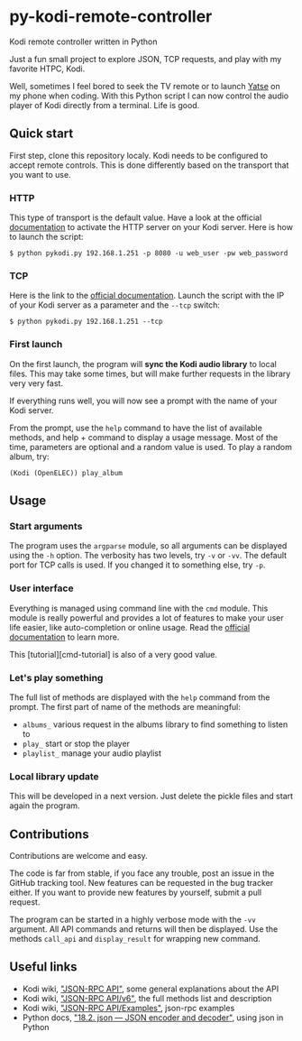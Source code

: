 py-kodi-remote-controller
=========================

Kodi remote controller written in Python

Just a fun small project to explore JSON, TCP requests, and play with my favorite HTPC, Kodi.

Well, sometimes I feel bored to seek the TV remote or to launch [Yatse][yatse] on my phone when coding. With this Python script I can now control the audio player of Kodi directly from a terminal. Life is good.

## Quick start

First step, clone this repository localy. Kodi needs to be configured to accept remote controls. This is done differently based on the transport that you want to use.

### HTTP

This type of transport is the default value. Have a look at the official [documentation][http] to activate the HTTP server on your Kodi server. Here is how to launch the script:

```
$ python pykodi.py 192.168.1.251 -p 8080 -u web_user -pw web_password
```

### TCP

Here is the link to the [official documentation][tcp]. Launch the script with the IP of your Kodi server as a parameter and the ``--tcp`` switch:

```
$ python pykodi.py 192.168.1.251 --tcp
```

### First launch

On the first launch, the program will **sync the Kodi audio library** to local files. This may take some times, but will make further requests in the library very very fast.

If everything runs well, you will now see a prompt with the name of your Kodi server.

From the prompt, use the ``help`` command to have the list of available methods, and help + command to display a usage message. Most of the time, parameters are optional and a random value is used. To play a random album, try:

```
(Kodi (OpenELEC)) play_album
```

## Usage

### Start arguments

The program uses the ``argparse`` module, so all arguments can be displayed using the ``-h`` option. The verbosity has two levels, try ``-v`` or ``-vv``. The default port for TCP calls is used. If you changed it to something else, try ``-p``.

### User interface

Everything is managed using command line with the ``cmd`` module. This module is really powerful and provides a lot of features to make your user life easier, like auto-completion or online usage. Read the [official documentation][cmd-docs] to learn more. 

This [tutorial][cmd-tutorial] is also of a very good value.

### Let's play something

The full list of methods are displayed with the ``help`` command from the prompt. The first part of name of the methods are meaningful:

+ ``albums_`` various request in the albums library to find something to listen to
+ ``play_`` start or stop the player
+ ``playlist_`` manage your audio playlist

### Local library update

This will be developed in a next version. Just delete the pickle files and start again the program.

## Contributions

Contributions are welcome and easy.

The code is far from stable, if you face any trouble, post an issue in the GitHub tracking tool. New features can be requested in the bug tracker either. If you want to provide new features by yourself, submit a pull request.

The program can be started in a highly verbose mode with the ``-vv`` argument. All API commands and returns will then be displayed. Use the methods ``call_api`` and ``display_result`` for wrapping new command.

## Useful links

+ Kodi wiki, ["JSON-RPC API"][api-gen], some general explanations about the API
+ Kodi wiki, ["JSON-RPC API/v6"][api-v6], the full methods list and description
+ Kodi wiki, ["JSON-RPC API/Examples"][api-example], json-rpc examples
+ Python docs, ["18.2. json — JSON encoder and decoder"][python-json], using json in Python

[yatse]: http://yatse.leetzone.org/redmine
[http]: http://kodi.wiki/?title=JSON-RPC_API#HTTP
[tcp]: http://kodi.wiki/?title=JSON-RPC_API#TCP
[api-gen]: http://kodi.wiki/?title=JSON-RPC_API
[api-v6]: http://kodi.wiki/index.php?title=JSON-RPC_API/v6
[api-example]: http://kodi.wiki.org/index.php?title=JSON-RPC_API/Examples
[python-json]: http://docs.python.org/2/library/json.html
[cmd-docs]: https://docs.python.org/2/library/cmd.html
[cmd-tuto]: http://pymotw.com/2/cmd/
